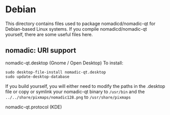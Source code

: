 
Debian
====================
This directory contains files used to package nomadicd/nomadic-qt
for Debian-based Linux systems. If you compile nomadicd/nomadic-qt yourself, there are some useful files here.

## nomadic: URI support ##


nomadic-qt.desktop  (Gnome / Open Desktop)
To install:

	sudo desktop-file-install nomadic-qt.desktop
	sudo update-desktop-database

If you build yourself, you will either need to modify the paths in
the .desktop file or copy or symlink your nomadic-qt binary to `/usr/bin`
and the `../../share/pixmaps/nomadic128.png` to `/usr/share/pixmaps`

nomadic-qt.protocol (KDE)

